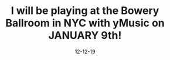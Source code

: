 ---
date: '12-12-19'
title: 'I will be playing at the Bowery Ballroom in NYC with yMusic on JANUARY 9th!'
footer: 'Click below to get tickets!'
button: 'Buy Tickets!'
---